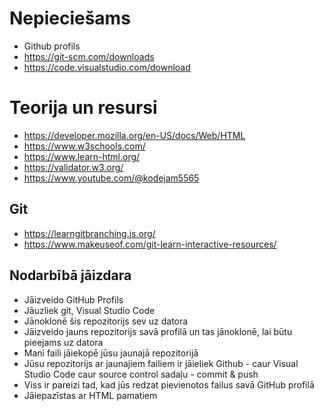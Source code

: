 # Nepieciešams
- Github profils
- https://git-scm.com/downloads
- https://code.visualstudio.com/download

# Teorija un resursi
- https://developer.mozilla.org/en-US/docs/Web/HTML
- https://www.w3schools.com/
- https://www.learn-html.org/
- https://validator.w3.org/
- https://www.youtube.com/@kodejam5565

## Git
- https://learngitbranching.js.org/
- https://www.makeuseof.com/git-learn-interactive-resources/

## Nodarbībā jāizdara
- Jāizveido GitHub Profils
- Jāuzliek git, Visual Studio Code
- Jānoklonē šis repozitorijs sev uz datora
- Jāizveido jauns repozitorijs savā profilā un tas jānoklonē, lai būtu pieejams uz datora
- Mani faili jāiekopē jūsu jaunajā repozitorijā
- Jūsu repozitorijs ar jaunajiem failiem ir jāieliek Github - caur Visual Studio Code caur source control sadaļu - commit & push
- Viss ir pareizi tad, kad jūs redzat pievienotos failus savā GitHub profilā
- Jāiepazīstas ar HTML pamatiem
